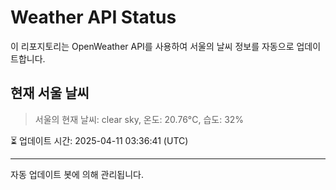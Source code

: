 
# Weather API Status

이 리포지토리는 OpenWeather API를 사용하여 서울의 날씨 정보를 자동으로 업데이트합니다.

## 현재 서울 날씨
> 서울의 현재 날씨: clear sky, 온도: 20.76°C, 습도: 32%

⏳ 업데이트 시간: 2025-04-11 03:36:41 (UTC)

---
자동 업데이트 봇에 의해 관리됩니다.
